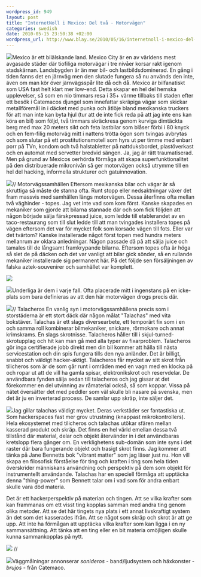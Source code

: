 ```yaml
--- 
wordpress_id: 949 
layout: post
title: "InternetNoll i Mexico: Del två - Motorvägen" 
categories: swedish 
date: 2010-05-15 23:50:38 +02:00 
wordpress_url: http://www.blay.se/2010/05/16/internetnoll-i-mexico-del-tva-motorvagen/
---
```


[![](http://www.blay.se/wp-content/uploads/2010/05/mexico-city-thumb.jpg)](http://www.blay.se/wp-content/uploads/2010/05/mexico-city-full.jpg)Mexico är ett bilälskande land. Mexico City är en av världens mest avgasade städer där tiofiliga motorvägar i tre nivåer korsar rakt igenom stadskärnan. Landsbygden är än mer bil- och lastbildsdominerad. En gång i tiden fanns det en järnväg men den slutade fungera så nu används den inte, även om man kör över järnvägsspår lite då och då. Mexico är bilfanatiskt som USA fast helt klart mer low-end. Detta skapar en hel del hemska upplevelser, så som en nio timmars resa i 35+ värme tillbaks till staden efter ett besök i Catemacos djungel som innefattar skräpiga vägar som skickar metallföremål in i däcket med punka och åtlöje bland mexikanska truckers för att man inte kan byta hjul (tur att de inte fick reda på att jag inte ens kan köra en bil) som följd, två timmars skräckresa genom kurviga dimtäckta berg med max 20 meters sikt och feta lastbilar som blåser förbi i 80 knyck och en fem-filig motorväg mitt i nattens trötta ögon som tvingas avbrytas och som slutar på ett prostitutionsmotell som hyrs ut per timme med enbart porr på TVn, kondom och två halstabletter på nattduksbordet, plastöverkast och en automat med servetter bredvid sängen. Ja, jag är rätt traumatiserad. Men på grund av Mexicos oerhörda förmåga att skapa superfunktionalitet på den distribuerade mikronivån så ger motorvägen också utrymme till en hel del hacking, informella strukturer och gatuinnovation.

[![](http://www.blay.se/wp-content/uploads/2010/05/IMG_1363-thumb2.jpg)](http://www.blay.se/wp-content/uploads/2010/05/IMG_1363.jpg)// Motorvägssamhällen Eftersom mexikanska bilar och vägar är så skruttiga så måste de stanna ofta. Runt stopp eller nedsaktningar växer det fram massvis med samhällen längs motorvägen. Dessa återfinns ofta mellan två väghinder - topes. Jag vet inte vad som kom först. Kanske skapades en mekaniker som gjorde att bilarna stannade där och som fick följden att någon började sälja färskpressad juice, som ledde till etablerandet av en taco-restaurang som till slut ledde till att man tvingades installera topes på vägen eftersom det var för mycket folk som korsade vägen till fots. Eller var det tvärtom? Kanske installerade något först topen med hundra meters mellanrum av oklara anledningar. Någon passade då på att sälja juice och tamales till de långsamt framkrypande bilarna. Eftersom topes ofta är höga så slet de på däcken och det var vanligt att bilar gick sönder, så en rullande mekaniker installerade sig permanent här. På det följde sen försäljningen av falska aztek-souvenirer och samhället var komplett.

[![](http://www.blay.se/wp-content/uploads/2010/05/IMG_2-thumb1.jpg)](http://www.blay.se/wp-content/uploads/2010/05/IMG_2.jpg)

[![](http://www.blay.se/wp-content/uploads/2010/05/IMG_1-thumb1.jpg)](http://www.blay.se/wp-content/uploads/2010/05/IMG_1.jpg)Underliga är dem i varje fall. Ofta placerade mitt i ingenstans på en icke-plats som bara definieras av att den här motorvägen drogs precis där.

[![](http://www.blay.se/wp-content/uploads/2010/05/89749845MndKOc_ph-thumb2.jpg)](http://www.blay.se/wp-content/uploads/2010/05/89749845MndKOc_ph.jpg)// Talacheros En vanlig syn i motorvägssamhällena precis som i storstäderna är ett stort däck där någon målat "Talachas" med vita bokstäver. Talachas är ett slags diversearbete, ett temporärt fix som i en och samma roll kombinerar bilmekaniker, snickare, rörmokare och annat krimskrams. En slags skrotnisse. Talacheros håller till i skjul-turned-skrotupplag och hit kan man gå med alla typer av fixarproblem. Talacheros gör inga certifierade jobb direkt men din bil kommer att hålla till nästa servicestation och din spis fungera tills den nya anländer. Det är billigt, snabbt och väldigt hacker-aktigt. Talacheros får mycket av sitt skrot från tilicheros som är de som går runt i områden med en vagn med en klocka på och ropar ut att de vill ha gamla spisar, elektronikskrot och reservdelar. De användbara fynden sälja sedan till talacheros och jag gissar at det förekommer en del utvinning av råmaterial också, så som koppar. Vissa på nätet översätter det med peddler som väl skulle bli nasare på svenska, men det är ju en inverterad process. De samlar upp skräp, inte säljer det.

[![](http://www.blay.se/wp-content/uploads/2010/05/3136901535_a2a9bfcee1-thumb1.jpg)](http://www.blay.se/wp-content/uploads/2010/05/3136901535_a2a9bfcee1.jpg)Jag gillar talachas väldigt mycket. Deras verkstäder ser fantastiska ut. Som hackerspaces fast mer grov utrustning (knappast mikrokontrollers). Hela ekosystemet med tilicheros och talachas utökar sfären mellan kasserad produkt och skräp. Det finns en hel värld emellan dessa två tillstånd där material, delar och objekt återvänder in i det användbaras kretslopp flera gånger om. En verklighetens sub-domän som inte syns i det raster där bara fungerande objekt och trasigt skrot finns. Jag kommer att tänka på Jane Bennetts bok "vibrant matter" som jag läser just nu. Hon vill skapa en filosofisk förståelse för ting och kraften i ting som hela tiden överskrider människans användning och perspektiv på dem som objekt för instrumentellt användande. Talachas har en speciell förmåga att upptäcka denna "thing-power" som Bennett talar om i vad som för andra enbart skulle vara död materia.

Det är ett hackerperspektiv på materian och tingen. Att se vilka krafter som kan frammanas om ett visst ting kopplas samman med andra ting genom olika metoder. Att se det här tingets nya plats i ett annat livskraftigt system än det som det kasserades ifrån. Att se något som skräp och skrot är att ge upp. Att inte ha förmågan att upptäcka vilka krafter som kan ligga i en ny sammansättning. Att tänka att en ting eller en bit materia omöjligen skulle kunna sammankopplas på nytt.

[![](http://www.blay.se/wp-content/uploads/2010/05/89752177DRzcle_ph-thumb.jpg)](http://www.blay.se/wp-content/uploads/2010/05/89752177DRzcle_ph.jpg) //

[![](http://www.blay.se/wp-content/uploads/2010/05/IMG_1296-thumb.jpg)](http://www.blay.se/wp-content/uploads/2010/05/IMG_1296.jpg)Väggmålningar annonserar *sonideros* - band/ljudsystem och häxkonster - *brujos* - från Catemaco.


